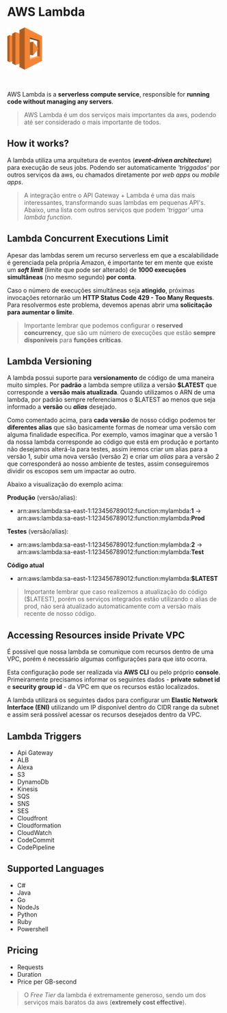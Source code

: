 # AWS Lambda

<img height=100px; alt="ec2_logo" src="../../../images/lambda.png" />

<p>&nbsp;</p>

AWS Lambda is a **serverless compute service**, responsible for **running code without managing any servers**.

> AWS Lambda é um dos serviços mais importantes da aws, podendo até ser considerado o mais importante de todos.

## How it works?

A lambda utiliza uma arquitetura de eventos (***event-driven architecture***) para execução de seus jobs. Podendo ser automaticamente *'triggados'* por outros serviços da aws, ou chamados diretamente por *web apps* ou *mobile apps*.

> A integração entre o API Gateway + Lambda é uma das mais interessantes, transformando suas lambdas em pequenas API's. Abaixo, uma lista com outros serviços que podem *'triggar'* uma *lambda function*.

## Lambda Concurrent Executions Limit

Apesar das lambdas serem um recurso serverless em que a escalabilidade é gerenciada pela própria Amazon, é importante ter em mente que existe um ***soft limit*** (limite que pode ser alterado) de **1000 execuções simultâneas** (no mesmo segundo) **por conta**.

Caso o número de execuções simultâneas seja **atingido**, próximas invocações retornarão um **HTTP Status Code 429 - Too Many Requests**. Para resolvermos este problema, devemos apenas abrir uma **solicitação para aumentar o limite**.

> Importante lembrar que podemos configurar o **reserved concurrency**, que são um número de execuções que estão **sempre disponíveis** para **funções críticas**.

## Lambda Versioning

A lambda possui suporte para **versionamento** de código de uma maneira muito simples. Por **padrão** a lambda sempre utiliza a versão **$LATEST** que corresponde a **versão mais atualizada**. Quando utilizamos o ARN de uma lambda, por padrão sempre referenciamos o $LATEST ao menos que seja informado a **versão** ou ***alias*** desejado.

Como comentado acima, para **cada versão** de nosso código podemos ter **diferentes alias** que são basicamente formas de nomear uma versão com alguma finalidade específica. Por exemplo, vamos imaginar que a versão 1 da nossa lambda corresponde ao código que está em produção e portanto não desejamos alterá-la para testes, assim iremos criar um alias para a versão 1, subir uma nova versão (versão 2) e criar um *alias* para a versão 2 que corresponderá ao nosso ambiente de testes, assim conseguiremos dividir os escopos sem um impactar ao outro.

Abaixo a visualização do exemplo acima: 

**Produção** (versão/alias):
- arn:aws:lambda:sa-east-1:123456789012:function:mylambda:**1** -> arn:aws:lambda:sa-east-1:123456789012:function:mylambda:**Prod**

**Testes** (versão/alias):
- arn:aws:lambda:sa-east-1:123456789012:function:mylambda:**2** -> arn:aws:lambda:sa-east-1:123456789012:function:mylambda:**Test**

**Código atual**
- arn:aws:lambda:sa-east-1:123456789012:function:mylambda:**$LATEST**

> Importante lembrar que caso realizemos a atualização do código ($LATEST), porém os serviços integrados estão utilizando o alias de prod, não será atualizado automaticamente com a versão mais recente de nosso código. 

## Accessing Resources inside Private VPC

É possível que nossa lambda se comunique com recursos dentro de uma VPC, porém é necessário algumas configurações para que isto ocorra.

Esta configuração pode ser realizada via **AWS CLI** ou pelo próprio **console**. Primeiramente precisamos informar os seguintes dados - **private subnet id** e **security group id** - da VPC em que os recursos estão localizados.

A lambda utilizará os seguintes dados para configurar um **Elastic Network Interface (ENI)** utilizando um IP disponível dentro do CIDR range da subnet e assim será possível acessar os recursos desejados dentro da VPC.

## Lambda Triggers

- Api Gateway
- ALB
- Alexa
- S3
- DynamoDb
- Kinesis
- SQS
- SNS
- SES
- Cloudfront
- Cloudformation
- CloudWatch
- CodeCommit
- CodePipeline

## Supported Languages

- C#
- Java
- Go
- NodeJs
- Python
- Ruby
- Powershell

## Pricing

- Requests
- Duration
- Price per GB-second

> O *Free Tier* da lambda é extremamente generoso, sendo um dos serviços mais baratos da aws (**extremely cost effective**).